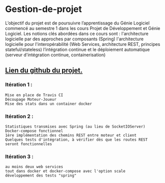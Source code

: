 # Gestion-de-projet

L’objectif du projet est de poursuivre l’apprentissage du Génie Logiciel commencé au semestre 1 dans les cours Projet de Développement et Génie Logiciel. Les notions clés abordées dans ce cours sont :
l'architecture logicielle par des approches par composants (Spring)
l'architecture logicielle pour l'interopérabilité (Web Services, architecture REST, principes stateful/stateless)
l’intégration continue et le déploiement automatique (serveur d'intégration continue, containerisation)

## **[Lien du github du projet.](https://github.com/uca-m1informatique-softeng/s2-gestiondeprojet-jokr)**
 
### Itération 1 :
 	Mise en place de Travis CI
	Découpage Moteur-Joueur
	Mise des stats dans un container docker
	
### Itération 2 :
	Statistiques transmises avec Spring (au lieu de SocketIOServer)
	Docker-compose fonctionnel
	1ère implémentation des chemins REST entre moteur et client
	Quelques tests d'intégration, à vérifier dès que les routes REST seront fonctionnelles
	
### Itération 3 :	
	au moins deux web services
	tout dans docker et docker-compose avec l'option scale
	développement des tests "spring" 
